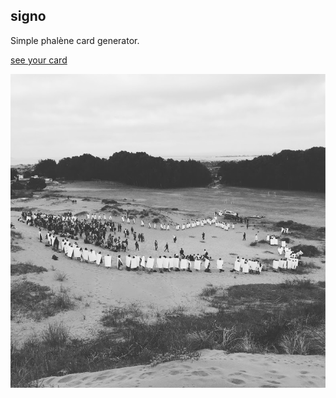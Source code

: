 ## signo

Simple phalène card generator.

[see your card](http://amereida.github.io/signo)

![act of the cards, march 2017 - open city](assets/acto.jpeg)

